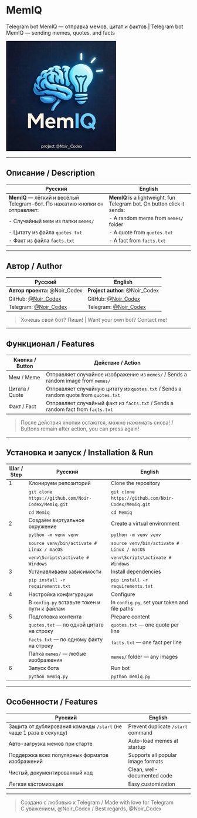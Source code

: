# MemIQ

Telegram bot MemIQ — отправка мемов, цитат и фактов | Telegram bot MemIQ — sending memes, quotes, and facts

<img src="logo.png" alt="Memiq Logo" width="300" height="300"/>

---

## Описание / Description

| Русский | English |
|---------|---------|
| **MemIQ** — лёгкий и весёлый Telegram-бот. По нажатию кнопки он отправляет: | **MemIQ** is a lightweight, fun Telegram bot. On button click it sends: |
| - Случайный мем из папки `memes/` | - A random meme from `memes/` folder |
| - Цитату из файла `quotes.txt` | - A quote from `quotes.txt` |
| - Факт из файла `facts.txt` | - A fact from `facts.txt` |

---

## Автор / Author

| Русский | English |
|---------|---------|
| **Автор проекта:** @Noir_Codex | **Project author:** @Noir_Codex |
| GitHub: [@Noir_Codex](https://github.com/Noir-Codex) | GitHub: [@Noir_Codex](https://github.com/Noir-Codex) |
| Telegram: [@Noir_Codex](https://t.me/Noir_Codex) | Telegram: [@Noir_Codex](https://t.me/Noir_Codex) |

> Хочешь свой бот? Пиши! | Want your own bot? Contact me!

---

## Функционал / Features

| Кнопка / Button | Действие / Action |
|-----------------|-----------------|
| Мем / Meme      | Отправляет случайное изображение из `memes/` / Sends a random image from `memes/` |
| Цитата / Quote  | Отправляет случайную цитату из `quotes.txt` / Sends a random quote from `quotes.txt` |
| Факт / Fact     | Отправляет случайный факт из `facts.txt` / Sends a random fact from `facts.txt` |

> После действия кнопки остаются, можно нажимать снова! / Buttons remain after action, you can press again!

---

## Установка и запуск / Installation & Run

| Шаг / Step | Русский | English |
|------------|---------|---------|
| 1 | Клонируем репозиторий | Clone the repository |
|   | `git clone https://github.com/Noir-Codex/Memiq.git` | `git clone https://github.com/Noir-Codex/Memiq.git` |
|   | `cd Memiq` | `cd Memiq` |
| 2 | Создаём виртуальное окружение | Create a virtual environment |
|   | `python -m venv venv` | `python -m venv venv` |
|   | `source venv/bin/activate # Linux / macOS` | `source venv/bin/activate # Linux / macOS` |
|   | `venv\Scripts\activate # Windows` | `venv\Scripts\activate # Windows` |
| 3 | Устанавливаем зависимости | Install dependencies |
|   | `pip install -r requirements.txt` | `pip install -r requirements.txt` |
| 4 | Настройка конфигурации | Configure |
|   | В `config.py` вставьте токен и пути к файлам | In `config.py`, set your token and file paths |
| 5 | Подготовка контента | Prepare content |
|   | `quotes.txt` — по одной цитате на строку | `quotes.txt` — one quote per line |
|   | `facts.txt` — по одному факту на строку | `facts.txt` — one fact per line |
|   | Папка `memes/` — любые изображения | `memes/` folder — any images |
| 6 | Запуск бота | Run bot |
|   | `python memiq.py` | `python memiq.py` |

---

## Особенности / Features

| Русский | English |
|---------|---------|
| Защита от дублирования команды `/start` (не чаще 1 раза в секунду) | Prevent duplicate `/start` command |
| Авто-загрузка мемов при старте | Auto-load memes at startup |
| Поддержка всех популярных форматов изображений | Supports all popular image formats |
| Чистый, документированный код | Clean, well-documented code |
| Легкая кастомизация | Easy customization |

---

> Создано с любовью к Telegram / Made with love for Telegram  
> С уважением, @Noir_Codex / Best regards, @Noir_Codex

